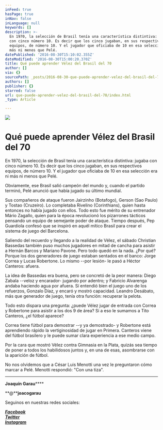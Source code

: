 ```yaml
---
inFeed: true
hasPage: true
inNav: false
inLanguage: null
keywords: []
description: >-
  En 1970, la selección de Brasil tenía una característica distintiva: jugaba
  con cinco número 10. Es decir que los cinco jugaban, en sus respectivos
  equipos, de número 10. Y el jugador que oficiaba de 10 en esa selección era ni
  más ni menos que Pelé.
datePublished: '2016-08-30T15:10:02.355Z'
dateModified: '2016-08-30T15:00:20.370Z'
title: Qué puede aprender Vélez del Brasil del 70
author: []
via: {}
sourcePath: _posts/2016-08-30-que-puede-aprender-velez-del-brasil-del-70.md
authors: []
publisher: {}
starred: false
url: que-puede-aprender-velez-del-brasil-del-70/index.html
_type: Article

---
```

![](https://the-grid-user-content.s3-us-west-2.amazonaws.com/4fb182ca-fc62-4b3e-993f-88c44aaa7d60.jpg)

# Qué puede aprender Vélez del Brasil del 70

En 1970, la selección de Brasil tenía una característica distintiva: jugaba con cinco número 10\. Es decir que los cinco jugaban, en sus respectivos equipos, de número 10\. Y el jugador que oficiaba de 10 en esa selección era ni más ni menos que Pelé.

Obviamente, ese Brasil salió campeón del mundo y, cuando el partido terminó, Pelé anunció que había jugado su último mundial.

Sus compañeros de ataque fueron Jairzinho (Botafogo), Gerson (Sao Paulo) y Tostao (Cruzeiro). Lo completaba Rivelino (Corinthians), quien hasta entonces no había jugado con ellos. Todo esto fue mérito de su entrenador Mário Zagallo, quien para la época revolucionó los pizarrones tácticos pensando un equipo de semejante poder de ataque. Tiempo después, Pep Guardiola confesó que se inspiró en aquél mítico Brasil para crear el sistema de juego del Barcelona.

Saliendo del recuerdo y llegando a la realidad de Vélez, el sábado Christian Bassedas también puso muchos jugadores en mitad de cancha para asistir a Hernán Barcos y Mariano Pavone. Pero todo quedó en la nada. ¿Por qué? Porque los dos generadores de juego estaban sentados en el banco: Jorge Correa y Lucas Robertone. Lo mismo --por lesión- le pasó a Héctor Canteros: afuera.

La idea de Bassedas era buena, pero se concretó de la peor manera: Diego Zabala --veloz y encarador- jugando por adentro; y Fabricio Alvarenga andaba haciendo agua por afuera. Sí entendió bien el juego uno de los refuerzos, Gonzalo Díaz, y encaró y mostró capacidad. Leandro Desábato, más que generador de juego, tenía otra función: recuperar la pelota.

Todo esto dispara una pregunta: ¿puede Vélez jugar de entrada con Correa y Robertone para asistir a los dos 9 de área? Si a eso le sumamos a Tito Canteros, ¿el fútbol aparece?

Correa tiene fútbol para demostrar --y ya demostrado- y Robertone está aprendiendo rápido la vertiginosidad de jugar en Primera. Canteros viene del fútbol brasilero y le puede sumar clara experiencia a ese medio campo.

Por la cara que mostró Vélez contra Gimnasia en la Plata, quizás sea tiempo de poner a todos los habilidosos juntos y, en una de esas, asombrarse con la aparición de fútbol.

No nos olvidemos que a César Luis Menotti una vez le preguntaron cómo marcar a Pelé. Menotti respondió: "Con una tiza".

****

**Joaquín Garau******

**@****joacogarau**

Seguinos en nuestras redes sociales:

_**[Facebook][0]**_  
_**[Twitter][1]**_  
_**[Instagram][2]**_



[0]: https://www.facebook.com/pasionfortineraoficial/
[1]: https://twitter.com/PasionFortinera
[2]: https://www.instagram.com/pasionfortinera/